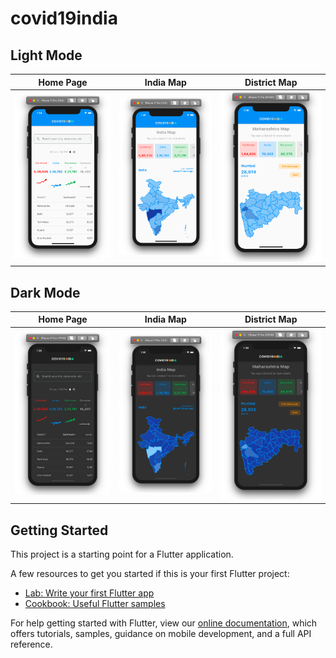 # covid19india

## Light Mode

| Home Page | India Map | District Map |
| :---: | :---: | :---: |
| ![Home Page](https://github.com/TheNsBhasin/covid19india-flutter/blob/master/screenshots/home-page-light.jpg) | ![India Map](https://github.com/TheNsBhasin/covid19india-flutter/blob/master/screenshots/india-map-light.jpg) | ![District Map](https://github.com/TheNsBhasin/covid19india-flutter/blob/master/screenshots/district-map-light.jpg) |

## Dark Mode
| Home Page | India Map | District Map |
| :---: | :---: | :---: |
| ![Home Page](https://github.com/TheNsBhasin/covid19india-flutter/blob/master/screenshots/home-page-dark.jpg) | ![India Map](https://github.com/TheNsBhasin/covid19india-flutter/blob/master/screenshots/india-map-dark.jpg) | ![District Map](https://github.com/TheNsBhasin/covid19india-flutter/blob/master/screenshots/district-map-dark.jpg) |

## Getting Started

This project is a starting point for a Flutter application.

A few resources to get you started if this is your first Flutter project:

- [Lab: Write your first Flutter app](https://flutter.dev/docs/get-started/codelab)
- [Cookbook: Useful Flutter samples](https://flutter.dev/docs/cookbook)

For help getting started with Flutter, view our
[online documentation](https://flutter.dev/docs), which offers tutorials,
samples, guidance on mobile development, and a full API reference.

